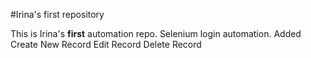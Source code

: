 #Irina's first repository

This is Irina's **first** automation repo.
Selenium login automation.
Added Create New Record
      Edit Record
	  Delete Record
